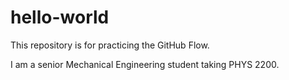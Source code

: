 # hello-world
This repository is for practicing the GitHub Flow.

I am a senior Mechanical Engineering student taking PHYS 2200.
